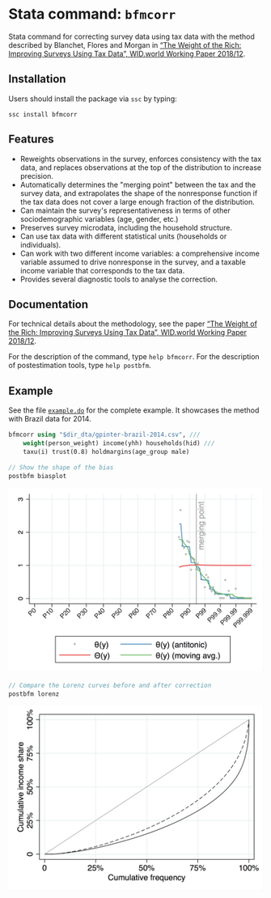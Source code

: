 # Stata command: `bfmcorr`

Stata command for correcting survey data using tax data with the method described by Blanchet, Flores and Morgan in [“The Weight of the Rich: Improving Surveys Using Tax Data”, WID.world Working Paper 2018/12](https://wid.world/document/the-weight-of-the-rich-improving-surveys-using-tax-data-wid-world-working-paper-2018-12/).

## Installation

Users should install the package via `ssc` by typing:

```
ssc install bfmcorr
```

## Features

- Reweights observations in the survey, enforces consistency with the tax data, and replaces observations at the top of the distribution to increase precision.
- Automatically determines the "merging point" between the tax and the survey data, and extrapolates the shape of the nonresponse function if the tax data does not cover a large enough fraction of the distribution.
- Can maintain the survey's representativeness in terms of other sociodemographic variables (age, gender, etc.)
- Preserves survey microdata, including the household structure.
- Can use tax data with different statistical units (households or individuals).
- Can work with two different income variables: a comprehensive income variable assumed to drive nonresponse in the survey, and a taxable income variable that corresponds to the tax data.
- Provides several diagnostic tools to analyse the correction.

## Documentation

For technical details about the methodology, see the paper [“The Weight of the Rich: Improving Surveys Using Tax Data”, WID.world Working Paper 2018/12](https://wid.world/document/the-weight-of-the-rich-improving-surveys-using-tax-data-wid-world-working-paper-2018-12/).

For the description of the command, type `help bfmcorr`. For the description of postestimation tools, type `help postbfm`.

## Example

See the file [`example.do`](example.do) for the complete example. It showcases the method with Brazil data for 2014.

```stata
bfmcorr using "$dir_dta/gpinter-brazil-2014.csv", ///
	weight(person_weight) income(yhh) households(hid) ///
	taxu(i) trust(0.8) holdmargins(age_group male)
```
```stata
// Show the shape of the bias
postbfm biasplot
```
![Shape of the bias.](biasplot-brazil-2014.png)
```stata
// Compare the Lorenz curves before and after correction
postbfm lorenz
```
![Compare the Lorenz curves.](lorenz-brazil-2014.png)
